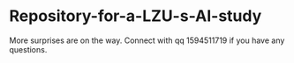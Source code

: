 # Repository-for-a-LZU-s-AI-study

More surprises are on the way.
Connect with qq 1594511719 if you have any questions.
